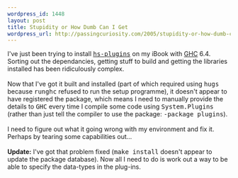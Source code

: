 ```yaml
--- 
wordpress_id: 1448
layout: post
title: Stupidity or How Dumb Can I Get
wordpress_url: http://passingcuriosity.com/2005/stupidity-or-how-dumb-can-i-get/
---
```

I've just been trying to install <a href="http://www.cse.unsw.edu.au/~dons/hs-plugins/"><span style="font-family: monospace;">hs-plugins</span></a> on my iBook with <a href="http://www.haskell.org/ghc/">GHC</a> 6.4. Sorting out the dependancies, getting stuff to build and getting the libraries installed has been ridiculously complex.<br /><br />Now that I've got it built and installed (part of which required using <span style="font-family: monospace;">hugs</span> because <span style="font-family: monospace;">runghc</span> refused to run the setup programme), it doesn't appear to have registered the package, which means I need to manually provide the details to <span style="font-family: monospace;">GHC</span> every time I compile some code using <span style="font-family: monospace;">System.Plugins</span> (rather than just tell the compiler to use the package: <span style="font-family: monospace;">-package plugins</span>).<br /><br />I need to figure out what it going wrong with my environment and fix it. Perhaps by tearing some capabilities out...<br /><br /><strong>Update:</strong> I've got that problem fixed (<span style="font-family: monospace;">make install</span> doesn't appear to update the package database). Now all I need to do is work out a way to be able to specify the data-types in the plug-ins.
